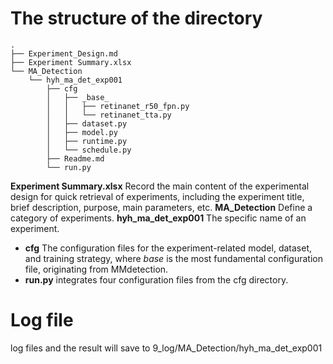 # The structure of the directory

```
.
├── Experiment_Design.md
├── Experiment Summary.xlsx
└── MA_Detection
    └── hyh_ma_det_exp001
        ├── cfg
        │   ├── _base_
        │   │   ├── retinanet_r50_fpn.py
        │   │   └── retinanet_tta.py
        │   ├── dataset.py
        │   ├── model.py
        │   ├── runtime.py
        │   └── schedule.py
        ├── Readme.md
        └── run.py
```
**Experiment Summary.xlsx**
Record the main content of the experimental design for quick retrieval of experiments, including the experiment title, brief description, purpose, main parameters, etc.
**MA_Detection**
Define a category of experiments.
**hyh_ma_det_exp001**
The specific name of an experiment.
- **cfg**
The configuration files for the experiment-related model, dataset, and training strategy, where _base_ is the most fundamental configuration file, originating from MMdetection.
- **run.py**
integrates four configuration files from the cfg directory.

# Log file
log files and the result will save to 9_log/MA_Detection/hyh_ma_det_exp001
